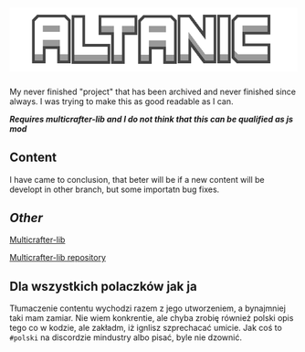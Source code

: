# ![Altanic](sprites/github/altanic.png)

My never finished "project" that has been archived and never finished since always.
I was trying to make this as good readable as I can.

***Requires multicrafter-lib and I do not think that this can be qualified as js mod***

## Content

I have came to conclusion, that beter will be if a new content will be developt in other branch, but some importatn bug fixes.

## *Other*

[Multicrafter-lib](https://liplum.github.io/MultiCrafterLib/)

[Multicrafter-lib repository](https://github.com/liplum/MultiCrafterLib)

## Dla wszystkich polaczków jak ja

Tłumaczenie contentu wychodzi razem z jego utworzeniem, a bynajmniej taki mam zamiar.
Nie wiem konkrentie, ale chyba zrobię również polski opis tego co w kodzie, ale zakładm, iż ignlisz szprechacać umicie.
Jak coś to `#polski` na discordzie mindustry albo pisać, byle nie dzownić.
